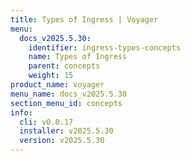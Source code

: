 ```yaml
---
title: Types of Ingress | Voyager
menu:
  docs_v2025.5.30:
    identifier: ingress-types-concepts
    name: Types of Ingress
    parent: concepts
    weight: 15
product_name: voyager
menu_name: docs_v2025.5.30
section_menu_id: concepts
info:
  cli: v0.0.17
  installer: v2025.5.30
  version: v2025.5.30
---
```


